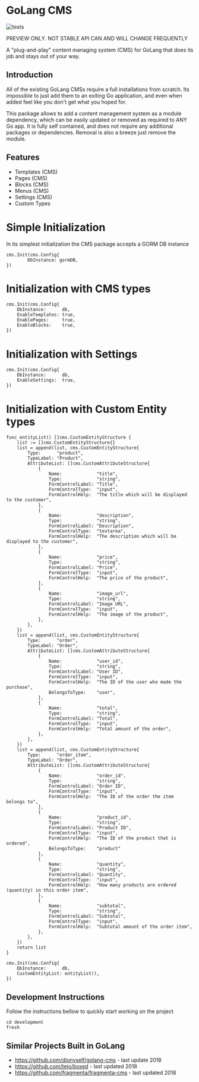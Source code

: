 # GoLang CMS

![tests](https://github.com/gouniverse/cms/workflows/tests/badge.svg)

PREVIEW ONLY. NOT STABLE API CAN AND WILL CHANGE FREQUENTLY

A "plug-and-play" content managing system (CMS) for GoLang that does its job and stays out of your way.

## Introduction

All of the existing GoLang CMSs require a full installations from scratch. Its impossible to just add them to an exiting Go application, and even when added feel like you don't get what you hoped for.

This package allows to add a content management system as a module dependency, which can be easily updated or removed as required to ANY Go app. It is fully self contained, and does not require any additional packages or dependencies. Removal is also a breeze just remove the module.

## Features

- Templates (CMS)
- Pages (CMS)
- Blocks (CMS)
- Menus (CMS)
- Settings (CMS)
- Custom Types

# Simple Initialization

In its simplest initialization the CMS package accepts a GORM DB instance

```
cms.Init(cms.Config{
		DbInstance: gormDB,
})
```

# Initialization with CMS types

```
cms.Init(cms.Config{
    DbInstance:      db,
    EnableTemplates: true,
    EnablePages:     true,
    EnableBlocks:    true,
})
```

# Initialization with Settings

```
cms.Init(cms.Config{
    DbInstance:      db,
    EnableSettings:  true,
})
```

# Initialization with Custom Entity types

```
func entityList() []cms.CustomEntityStructure {
	list := []cms.CustomEntityStructure{}
	list = append(list, cms.CustomEntityStructure{
		Type:      "product",
		TypeLabel: "Product",
		AttributeList: []cms.CustomAttributeStructure{
			{
				Name:             "title",
				Type:             "string",
				FormControlLabel: "Title",
				FormControlType:  "input",
				FormControlHelp:  "The title which will be displayed to the customer",
			},
			{
				Name:             "description",
				Type:             "string",
				FormControlLabel: "Description",
				FormControlType:  "textarea",
				FormControlHelp:  "The description which will be displayed to the customer",
			},
			{
				Name:             "price",
				Type:             "string",
				FormControlLabel: "Price",
				FormControlType:  "input",
				FormControlHelp:  "The price of the product",
			},
			{
				Name:             "image_url",
				Type:             "string",
				FormControlLabel: "Image URL",
				FormControlType:  "input",
				FormControlHelp:  "The image of the product",
			},
		},
	})
	list = append(list, cms.CustomEntityStructure{
		Type:      "order",
		TypeLabel: "Order",
		AttributeList: []cms.CustomAttributeStructure{
			{
				Name:             "user_id",
				Type:             "string",
				FormControlLabel: "User ID",
				FormControlType:  "input",
				FormControlHelp:  "The ID of the user who made the purchase",
				BelongsToType:    "user",
			},
			{
				Name:             "total",
				Type:             "string",
				FormControlLabel: "Total",
				FormControlType:  "input",
				FormControlHelp:  "Total amount of the order",
			},
		},
	})
	list = append(list, cms.CustomEntityStructure{
		Type:      "order_item",
		TypeLabel: "Order",
		AttributeList: []cms.CustomAttributeStructure{
			{
				Name:             "order_id",
				Type:             "string",
				FormControlLabel: "Order ID",
				FormControlType:  "input",
				FormControlHelp:  "The ID of the order the item belongs to",
			},
			{
				Name:             "product_id",
				Type:             "string",
				FormControlLabel: "Product ID",
				FormControlType:  "input",
				FormControlHelp:  "The ID of the product that is ordered",
				BelongsToType:    "product"
			},
			{
				Name:             "quantity",
				Type:             "string",
				FormControlLabel: "Quantity",
				FormControlType:  "input",
				FormControlHelp:  "How many products are ordered (quantity) in this order item",
			},
			{
				Name:             "subtotal",
				Type:             "string",
				FormControlLabel: "Subtotal",
				FormControlType:  "input",
				FormControlHelp:  "Subtotal amount of the order item",
			},
		},
	})
	return list
}

cms.Init(cms.Config{
    DbInstance:      db,
    CustomEntityList: entityList(),
})
```

## Development Instructions

Follow the instructions bellow to quickly start working on the project

```
cd development
fresh
```



## Similar Projects Built in GoLang

- https://github.com/dionyself/golang-cms - last update 2018
- https://github.com/tejo/boxed - last updated 2018
- https://github.com/fragmenta/fragmenta-cms - last updated 2018
